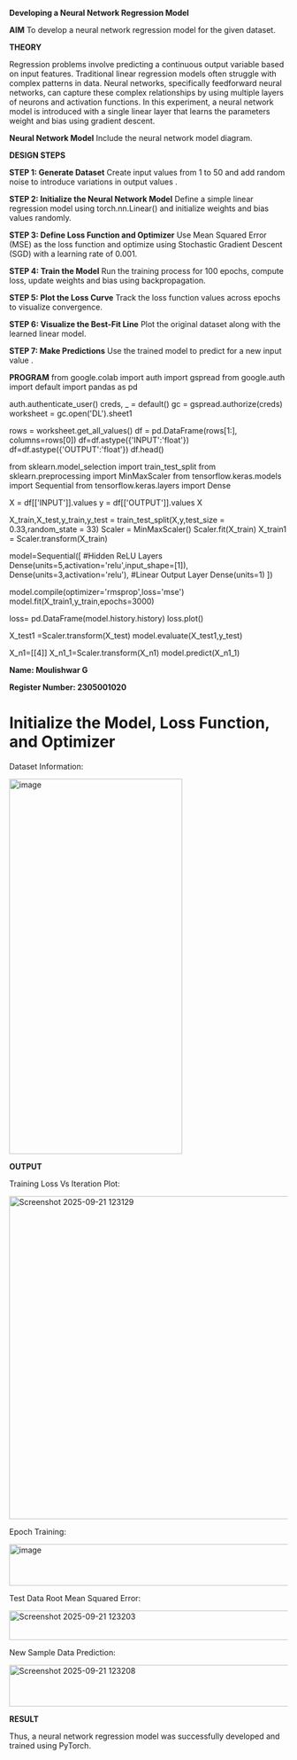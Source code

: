 **Developing a Neural Network Regression Model**

**AIM**
To develop a neural network regression model for the given dataset.


**THEORY**

Regression problems involve predicting a continuous output variable based on input features. Traditional linear regression models often struggle with complex patterns in data. Neural networks, specifically feedforward neural networks, can capture these complex relationships by using multiple layers of neurons and activation functions. In this experiment, a neural network model is introduced with a single linear layer that learns the parameters weight and bias using gradient descent.

**Neural Network Model**
Include the neural network model diagram.

**DESIGN STEPS**

**STEP 1: Generate Dataset**
Create input values from 1 to 50 and add random noise to introduce variations in output values .

**STEP 2: Initialize the Neural Network Model**
Define a simple linear regression model using torch.nn.Linear() and initialize weights and bias values randomly.

**STEP 3: Define Loss Function and Optimizer**
Use Mean Squared Error (MSE) as the loss function and optimize using Stochastic Gradient Descent (SGD) with a learning rate of 0.001.

**STEP 4: Train the Model**
Run the training process for 100 epochs, compute loss, update weights and bias using backpropagation.

**STEP 5: Plot the Loss Curve**
Track the loss function values across epochs to visualize convergence.

**STEP 6: Visualize the Best-Fit Line**
Plot the original dataset along with the learned linear model.

**STEP 7: Make Predictions**
Use the trained model to predict for a new input value .

**PROGRAM**
from google.colab import auth
import gspread
from google.auth import default
import pandas as pd

auth.authenticate_user()
creds, _ = default()
gc = gspread.authorize(creds)
worksheet = gc.open('DL').sheet1

rows = worksheet.get_all_values()
df = pd.DataFrame(rows[1:], columns=rows[0])
df=df.astype({'INPUT':'float'})
df=df.astype({'OUTPUT':'float'})
df.head()

from sklearn.model_selection import train_test_split
from sklearn.preprocessing import MinMaxScaler
from tensorflow.keras.models import Sequential
from tensorflow.keras.layers import Dense

X = df[['INPUT']].values
y = df[['OUTPUT']].values
X

X_train,X_test,y_train,y_test = train_test_split(X,y,test_size = 0.33,random_state = 33)
Scaler = MinMaxScaler()
Scaler.fit(X_train)
X_train1 = Scaler.transform(X_train)

model=Sequential([
    #Hidden ReLU Layers
    Dense(units=5,activation='relu',input_shape=[1]),
    Dense(units=3,activation='relu'),
    #Linear Output Layer
    Dense(units=1)
])

model.compile(optimizer='rmsprop',loss='mse')
model.fit(X_train1,y_train,epochs=3000)

loss= pd.DataFrame(model.history.history)
loss.plot()

X_test1 =Scaler.transform(X_test)
model.evaluate(X_test1,y_test)

X_n1=[[4]]
X_n1_1=Scaler.transform(X_n1)
model.predict(X_n1_1)


**Name: Moulishwar G**

**Register Number: 2305001020**

# Initialize the Model, Loss Function, and Optimizer


Dataset Information:



<img width="313" height="677" alt="image" src="https://github.com/user-attachments/assets/d5f779d4-951d-436f-8e53-b24b4a7396f6" />



**OUTPUT**

Training Loss Vs Iteration Plot:



<img width="813" height="583" alt="Screenshot 2025-09-21 123129" src="https://github.com/user-attachments/assets/1be35d83-abe7-42e8-af41-256652115df2" />





Epoch Training:


<img width="656" height="75" alt="image" src="https://github.com/user-attachments/assets/b83fa3b4-ecc6-4394-817b-ef368d81bcb5" />


Test Data Root Mean Squared Error:


<img width="801" height="53" alt="Screenshot 2025-09-21 123203" src="https://github.com/user-attachments/assets/639ff9b4-5e44-4c9c-9301-ece7c89639e7" />


New Sample Data Prediction:



<img width="656" height="75" alt="Screenshot 2025-09-21 123208" src="https://github.com/user-attachments/assets/147ab710-b3fa-4794-8bcf-e1a9f6e19b5d" />





**RESULT**

Thus, a neural network regression model was successfully developed and trained using PyTorch.
